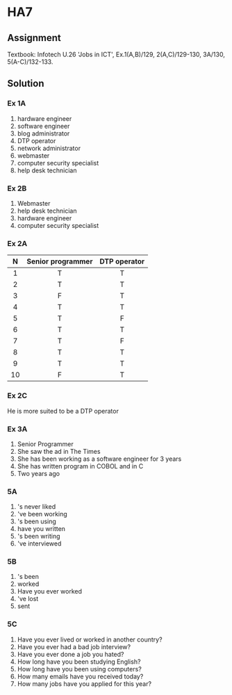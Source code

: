 # HA7

## Assignment

Textbook: Infotech
U.26 'Jobs in ICT',  Ex.1(A,B)/129,  2(A,C)/129-130,  3A/130,  5(A-C)/132-133.

## Solution

### Ex 1A

1. hardware engineer
2. software engineer
3. blog administrator
4. DTP operator
5. network administrator
6. webmaster
7. computer security specialist
8. help desk technician

### Ex 2B

1. Webmaster
2. help desk technician
3. hardware engineer
4. computer security specialist

### Ex 2A

| N   | Senior programmer | DTP operator |
| :-: | :---------------: | :----------: |
| 1   | T                 | T            |
| 2   | T                 | T            |
| 3   | F                 | T            |
| 4   | T                 | T            |
| 5   | T                 | F            |
| 6   | T                 | T            |
| 7   | T                 | F            |
| 8   | T                 | T            |
| 9   | T                 | T            |
| 10  | F                 | T            |

### Ex 2C

He is more suited to be a DTP operator

### Ex 3A

1. Senior Programmer
2. She saw the ad in The Times
3. She has been working as a software engineer for 3 years
4. She has written program in COBOL and in C
5. Two years ago

### 5A

1. 's never liked
2. 've been working
3. 's been using
4. have you written
5. 's been writing
6. 've interviewed

### 5B

1. 's been
2. worked
3. Have you ever worked
4. 've lost
5. sent

### 5C

1. Have you ever lived or worked in another country?
2. Have you ever had a bad job interview?
3. Have you ever done a job you hated?
4. How long have you been studying English?
5. How long have you been using computers?
6. How many emails have you received today?
7. How many jobs have you applied for this year?

